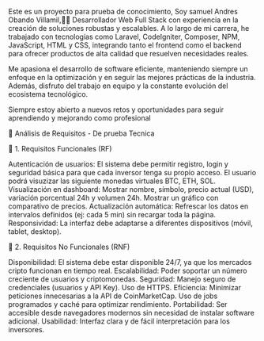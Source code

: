 Este es un proyecto para prueba de conocimiento, Soy samuel Andres Obando Villamil,👨‍💻 Desarrollador Web Full Stack con experiencia en la creación de soluciones robustas y escalables. A lo largo de mi carrera, he trabajado con tecnologías como Laravel, CodeIgniter, Composer, NPM, JavaScript, HTML y CSS, integrando tanto el frontend como el backend para ofrecer productos de alta calidad que resuelven necesidades reales.

Me apasiona el desarrollo de software eficiente, manteniendo siempre un enfoque en la optimización y en seguir las mejores prácticas de la industria. Además, disfruto del trabajo en equipo y la constante evolución del ecosistema tecnológico.

Siempre estoy abierto a nuevos retos y oportunidades para seguir aprendiendo y mejorando como profesional

📌 Análisis de Requisitos - De prueba Tecnica

🔹 1. Requisitos Funcionales (RF)

Autenticación de usuarios: El sistema debe permitir registro, login y seguridad básica para que cada inversor tenga su propio acceso.
El usuario podrá visuzizar las siguiente monedas virtuales BTC, ETH, SOL.
Visualización en dashboard:
    Mostrar nombre, símbolo, precio actual (USD), variación porcentual 24h y volumen 24h.
    Mostrar un gráfico con comparativo de precios.
Actualización automática: Refrescar los datos en intervalos definidos (ej: cada 5 min) sin recargar toda la página.
Responsividad: La interfaz debe adaptarse a diferentes dispositivos (móvil, tablet, desktop).

🔹 2. Requisitos No Funcionales (RNF)

Disponibilidad: El sistema debe estar disponible 24/7, ya que los mercados cripto funcionan en tiempo real.
Escalabilidad: Poder soportar un número creciente de usuarios y criptomonedas.
Seguridad:
    Manejo seguro de credenciales (usuarios y API Key).
    Uso de HTTPS.
Eficiencia:
    Minimizar peticiones innecesarias a la API de CoinMarketCap.
    Uso de jobs programados y caché para optimizar rendimiento.
Portabilidad: Ser accesible desde navegadores modernos sin necesidad de instalar software adicional.
Usabilidad: Interfaz clara y de fácil interpretación para los inversores.